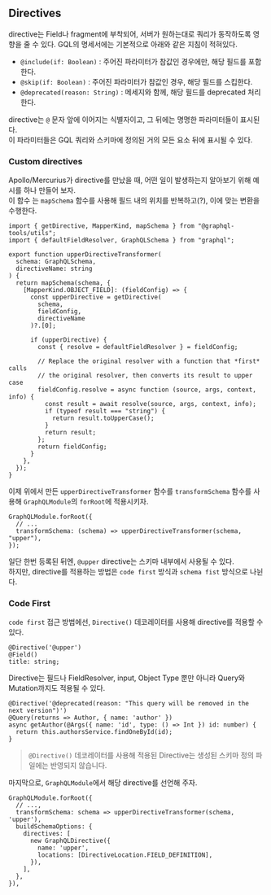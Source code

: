 ## Directives

directive는 Field나 fragment에 부착되어, 서버가 원하는대로 쿼리가 동작하도록 영향을 줄 수 있다. GQL의 명세서에는 기본적으로 아래와 같은 지침이 적혀있다.

- `@include(if: Boolean)` : 주어진 파라미터가 참값인 경우에만, 해당 필드를 포함한다.
- `@skip(if: Boolean)` : 주어진 파라미터가 참값인 경우, 해당 필드를 스킵한다.
- `@deprecated(reason: String)` : 메세지와 함께, 해당 필드를 deprecated 처리한다.

directive는 `@` 문자 앞에 이어지는 식별자이고, 그 뒤에는 명명한 파라미터들이 표시된다.\
이 파라미터들은 GQL 쿼리와 스키마에 정의된 거의 모든 요소 뒤에 표시될 수 있다.

### Custom directives

Apollo/Mercurius가 directive를 만났을 때, 어떤 일이 발생하는지 알아보기 위해 예시를 하나 만들어 보자.\
이 함수 는 `mapSchema` 함수를 사용해 필드 내의 위치를 반복하고(?), 이에 맞는 변환을 수행한다.

```tsx
import { getDirective, MapperKind, mapSchema } from "@graphql-tools/utils";
import { defaultFieldResolver, GraphQLSchema } from "graphql";

export function upperDirectiveTransformer(
  schema: GraphQLSchema,
  directiveName: string
) {
  return mapSchema(schema, {
    [MapperKind.OBJECT_FIELD]: (fieldConfig) => {
      const upperDirective = getDirective(
        schema,
        fieldConfig,
        directiveName
      )?.[0];

      if (upperDirective) {
        const { resolve = defaultFieldResolver } = fieldConfig;

        // Replace the original resolver with a function that *first* calls
        // the original resolver, then converts its result to upper case
        fieldConfig.resolve = async function (source, args, context, info) {
          const result = await resolve(source, args, context, info);
          if (typeof result === "string") {
            return result.toUpperCase();
          }
          return result;
        };
        return fieldConfig;
      }
    },
  });
}
```

이제 위에서 만든 `upperDirectiveTransformer` 함수를 `transformSchema` 함수를 사용해 `GraphQLModule`의 `forRoot`에 적용시키자.

```tsx
GraphQLModule.forRoot({
  // ...
  transformSchema: (schema) => upperDirectiveTransformer(schema, "upper"),
});
```

일단 한번 등록된 뒤엔, `@upper` directive는 스키마 내부에서 사용될 수 있다.\
하지만, directive를 적용하는 방법은 `code first` 방식과 `schema fist` 방식으로 나뉜다.

### Code First

`code first` 접근 방법에선, `Directive()` 데코레이터를 사용해 directive를 적용할 수 있다.

```tsx
@Directive('@upper')
@Field()
title: string;
```

Directive는 필드나 FieldResolver, input, Object Type 뿐만 아니라 Query와 Mutation까지도 적용될 수 있다.

```tsx
@Directive('@deprecated(reason: "This query will be removed in the next version")')
@Query(returns => Author, { name: 'author' })
async getAuthor(@Args({ name: 'id', type: () => Int }) id: number) {
  return this.authorsService.findOneById(id);
}
```

> `@Directive()` 데코레이터를 사용해 적용된 Directive는 생성된 스키마 정의 파일에는 반영되지 않습니다.

마지막으로, `GraphQLModule`에서 해당 directive를 선언해 주자.

```tsx
GraphQLModule.forRoot({
  // ...,
  transformSchema: schema => upperDirectiveTransformer(schema, 'upper'),
  buildSchemaOptions: {
    directives: [
      new GraphQLDirective({
        name: 'upper',
        locations: [DirectiveLocation.FIELD_DEFINITION],
      }),
    ],
  },
}),
```
